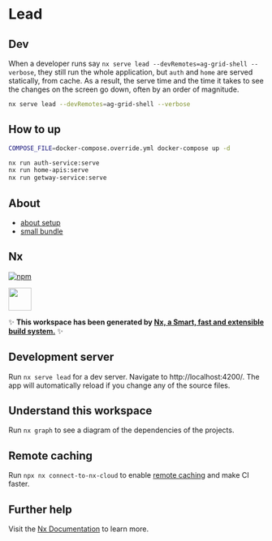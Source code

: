 # Lead

## Dev

When a developer runs say `nx serve lead --devRemotes=ag-grid-shell --verbose`, they still run the whole application, but `auth` and `home` are served statically, from cache. As a result, the serve time and the time it takes to see the changes on the screen go down, often by an order of magnitude.

```sh
nx serve lead --devRemotes=ag-grid-shell --verbose
```

## How to up

```sh
COMPOSE_FILE=docker-compose.override.yml docker-compose up -d
```

```sh
nx run auth-service:serve
nx run home-apis:serve
nx run getway-service:serve
```

## About

- [about setup](https://medium.com/@guysenpai89/nx-monorepo-publish-libraries-to-github-packages-with-github-actions-semantic-release-970883f2786a)
- [small bundle](https://github.com/nrwl/nx/issues/9717)

## Nx

[![npm](https://img.shields.io/npm/v/lead.svg)](https://www.npmjs.com/package/lead)

<a alt="Nx logo" href="https://nx.dev" target="_blank" rel="noreferrer"><img src="https://raw.githubusercontent.com/nrwl/nx/master/images/nx-logo.png" width="45"></a>

✨ **This workspace has been generated by [Nx, a Smart, fast and extensible build system.](https://nx.dev)** ✨

## Development server

Run `nx serve lead` for a dev server. Navigate to http://localhost:4200/. The app will automatically reload if you change any of the source files.

## Understand this workspace

Run `nx graph` to see a diagram of the dependencies of the projects.

## Remote caching

Run `npx nx connect-to-nx-cloud` to enable [remote caching](https://nx.app) and make CI faster.

## Further help

Visit the [Nx Documentation](https://nx.dev) to learn more.
